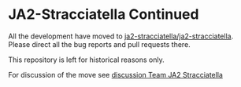# JA2-Stracciatella Continued

All the development have moved to [ja2-stracciatella/ja2-stracciatella](https://github.com/ja2-stracciatella/ja2-stracciatella).  Please direct all the bug reports and pull requests there.

This repository is left for historical reasons only.

For discussion of the move see [discussion Team JA2 Stracciatella](https://bitbucket.org/gennady/ja2-stracciatella/issues/207/team-ja2-stracciatella)
